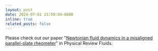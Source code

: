 ```yaml
---
layout: post
date: 2024-07-01 15:59:00-0400
inline: true
related_posts: false
---
```


Please check out our paper "[Newtonian fluid dynamics in a misaligned parallel-plate rheometer](https://journals.aps.org/prfluids/abstract/10.1103/PhysRevFluids.9.074103)" in Physical Review Fluids.
